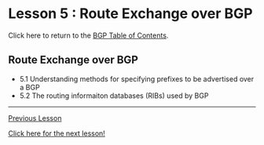 # Lesson 5 : Route Exchange over BGP

Click here to return to the [BGP Table of Contents](../README.md).

## Route Exchange over BGP

* 5.1 Understanding methods for specifying prefixes to be advertised over a BGP
* 5.2 The routing informaiton databases (RIBs) used by BGP


---

[Previous Lesson](./4.2.md)

[Click here for the next lesson!](./5.1.md)
